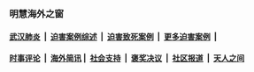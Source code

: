 
### 明慧海外之窗

####  [武汉肺炎](indexes/365.md?t=01100500) &nbsp;|&nbsp;  [迫害案例综述](indexes/328.md?t=01100500) &nbsp;|&nbsp; [迫害致死案例](indexes/277.md?t=01100500)  &nbsp;|&nbsp; [更多迫害案例](indexes/81.md?t=01100500)  &nbsp;|&nbsp; 
####  [时事评论](indexes/251.md?t=01100500) &nbsp;|&nbsp; [海外简讯](indexes/245.md?t=01100500)&nbsp;|&nbsp;  [社会支持](indexes/140.md?t=01100500) &nbsp;|&nbsp; [褒奖决议](indexes/282.md?t=01100500) &nbsp;|&nbsp; [社区报道](indexes/91.md?t=01100500)  &nbsp;|&nbsp; [天人之间](indexes/78.md?t=01100500) 

